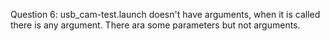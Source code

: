 Question 6:
usb_cam-test.launch doesn't have arguments, when it is called there is any argument. There ara some parameters but not arguments.
